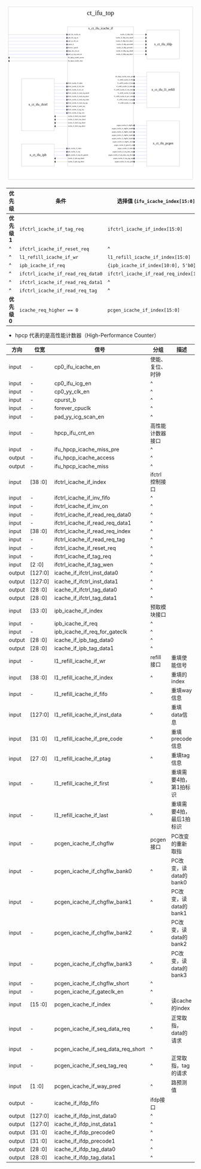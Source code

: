 ![模块接口](./img/x_ct_ifu_icache_if.svg)

| **优先级**   | **条件**                          | **选择值 (`ifu_icache_index[15:0]`)**   |
| ------------ | --------------------------------- | --------------------------------------- |
| **优先级 1** | `ifctrl_icache_if_tag_req`        | `ifctrl_icache_if_index[15:0]`          |
| ^            | `ifctrl_icache_if_reset_req`      | ^                                       |
| ^            | `l1_refill_icache_if_wr`          | `l1_refill_icache_if_index[15:0]`       |
| ^            | `ipb_icache_if_req`               | `{ipb_icache_if_index[10:0], 5'b0}`     |
| ^            | `ifctrl_icache_if_read_req_data0` | `ifctrl_icache_if_read_req_index[15:0]` |
| ^            | `ifctrl_icache_if_read_req_data1` | ^                                       |
| ^            | `ifctrl_icache_if_read_req_tag`   | ^                                       |
| **优先级 0** | `icache_req_higher == 0`          | `pcgen_icache_if_index[15:0]`           |

- hpcp 代表的是高性能计数器（High-Performance Counter）

| **方向** | **位宽** | **信号**                           | **分组**         | **描述**                 |
| -------- | -------- | ---------------------------------- | ---------------- | ------------------------ |
| input    | -        | cp0_ifu_icache_en                  | 使能、复位、时钟 |
| input    | -        | cp0_ifu_icg_en                     | ^                |
| input    | -        | cp0_yy_clk_en                      | ^                |
| input    | -        | cpurst_b                           | ^                |
| input    | -        | forever_cpuclk                     | ^                |
| input    | -        | pad_yy_icg_scan_en                 | ^                |
| input    | -        | hpcp_ifu_cnt_en                    | 高性能计数器接口 |
| input    | -        | ifu_hpcp_icache_miss_pre           | ^                |
| output   | -        | ifu_hpcp_icache_access             | ^                |
| output   | -        | ifu_hpcp_icache_miss               | ^                |
| input    | [38 :0]  | ifctrl_icache_if_index             | ifctrl控制接口   |
| input    | -        | ifctrl_icache_if_inv_fifo          | ^                |
| input    | -        | ifctrl_icache_if_inv_on            | ^                |
| input    | -        | ifctrl_icache_if_read_req_data0    | ^                |
| input    | -        | ifctrl_icache_if_read_req_data1    | ^                |
| input    | [38 :0]  | ifctrl_icache_if_read_req_index    | ^                |
| input    | -        | ifctrl_icache_if_read_req_tag      | ^                |
| input    | -        | ifctrl_icache_if_reset_req         | ^                |
| input    | -        | ifctrl_icache_if_tag_req           | ^                |
| input    | [2  :0]  | ifctrl_icache_if_tag_wen           | ^                |
| output   | [127:0]  | icache_if_ifctrl_inst_data0        | ^                |
| output   | [127:0]  | icache_if_ifctrl_inst_data1        | ^                |
| output   | [28 :0]  | icache_if_ifctrl_tag_data0         | ^                |
| output   | [28 :0]  | icache_if_ifctrl_tag_data1         | ^                |
| input    | [33 :0]  | ipb_icache_if_index                | 预取模块接口     |
| input    | -        | ipb_icache_if_req                  | ^                |
| input    | -        | ipb_icache_if_req_for_gateclk      | ^                |
| output   | [28 :0]  | icache_if_ipb_tag_data0            | ^                |
| output   | [28 :0]  | icache_if_ipb_tag_data1            | ^                |
| input    | -        | l1_refill_icache_if_wr             | refill接口       | 重填使能信号             |
| input    | [38 :0]  | l1_refill_icache_if_index          | ^                | 重填的index              |
| input    | -        | l1_refill_icache_if_fifo           | ^                | 重填way信息              |
| input    | [127:0]  | l1_refill_icache_if_inst_data      | ^                | 重填data信息             |
| input    | [31 :0]  | l1_refill_icache_if_pre_code       | ^                | 重填precode信息          |
| input    | [27 :0]  | l1_refill_icache_if_ptag           | ^                | 重填tag信息              |
| input    | -        | l1_refill_icache_if_first          | ^                | 重填需要4拍，第1拍标识   |
| input    | -        | l1_refill_icache_if_last           | ^                | 重填需要4拍，最后1拍标识 |
| input    | -        | pcgen_icache_if_chgflw             | pcgen接口        | PC改变的重新取指 |
| input    | -        | pcgen_icache_if_chgflw_bank0       | ^                | PC改变，读data的bank0 |
| input    | -        | pcgen_icache_if_chgflw_bank1       | ^                | PC改变，读data的bank1 |
| input    | -        | pcgen_icache_if_chgflw_bank2       | ^                | PC改变，读data的bank2 |
| input    | -        | pcgen_icache_if_chgflw_bank3       | ^                | PC改变，读data的bank3 |
| input    | -        | pcgen_icache_if_chgflw_short       | ^                |
| input    | -        | pcgen_icache_if_gateclk_en         | ^                |
| input    | [15 :0]  | pcgen_icache_if_index              | ^                | 读cache的index |
| input    | -        | pcgen_icache_if_seq_data_req       | ^                | 正常取指，data的请求 |
| input    | -        | pcgen_icache_if_seq_data_req_short | ^                |
| input    | -        | pcgen_icache_if_seq_tag_req        | ^                | 正常取指，tag的请求 |
| input    | [1  :0]  | pcgen_icache_if_way_pred           | ^                | 路预测值 |
| output   | -        | icache_if_ifdp_fifo                | ifdp接口         |
| output   | [127:0]  | icache_if_ifdp_inst_data0          | ^                |
| output   | [127:0]  | icache_if_ifdp_inst_data1          | ^                |
| output   | [31 :0]  | icache_if_ifdp_precode0            | ^                |
| output   | [31 :0]  | icache_if_ifdp_precode1            | ^                |
| output   | [28 :0]  | icache_if_ifdp_tag_data0           | ^                |
| output   | [28 :0]  | icache_if_ifdp_tag_data1           | ^                |
